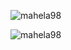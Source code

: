 







![mahela98](https://github-readme-stats.vercel.app/api?username=dhamario&count_private=true&hide=stars,contribs&include_all_commits=true&line_height=24&show_icons=true&theme=tokyonight)



![mahela98](https://github-readme-stats.vercel.app/api/top-langs/?username=dhamario&layout=compact&langs_count=6&theme=tokyonight)

